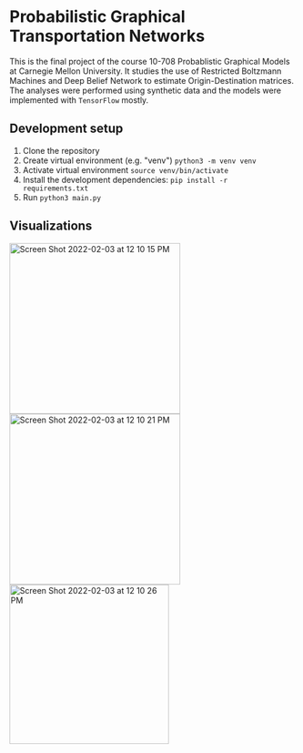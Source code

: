 # Probabilistic Graphical Transportation Networks

This is the final project of the course 10-708 Probablistic Graphical Models at Carnegie Mellon University. It studies the use of Restricted Boltzmann Machines and Deep Belief Network to estimate Origin-Destination matrices. The analyses were performed using synthetic data and the models were implemented with `TensorFlow` mostly. 

## Development setup

1. Clone the repository
2. Create virtual environment (e.g. "venv") `python3 -m venv venv`
3. Activate virtual environment `source venv/bin/activate`
3. Install the development dependencies: `pip install -r requirements.txt`
4. Run `python3 main.py`

## Visualizations

<img width="300" alt="Screen Shot 2022-02-03 at 12 10 15 PM" src="https://user-images.githubusercontent.com/25504487/152392990-7db3d99b-a00e-4863-86e0-5101d95f5275.png"> <img width="300" alt="Screen Shot 2022-02-03 at 12 10 21 PM" src="https://user-images.githubusercontent.com/25504487/152392992-e27228f5-1b11-40d9-8ab9-75b6e671d341.png"> <img width="280" alt="Screen Shot 2022-02-03 at 12 10 26 PM" src="https://user-images.githubusercontent.com/25504487/152392993-bfaf1198-2971-40d5-b941-c63e9131adf7.png">
